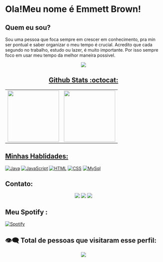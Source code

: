 # Ola!Meu nome é Emmett Brown!

## Quem eu sou?

Sou uma pessoa que foca sempre em crescer em conhecimento, pra min ser pontual e saber organizar o meu tempo é crucial. Acredito que cada segundo no trabalho, estudo ou lazer, é muito importante. Por isso sempre foco em usar meu tempo da melhor maneira possivel.
<div align="center">
    
  <a href="https://github.com/emitpool">
      <img src='https://github.com/emmettlathrop/emmettlathrop/blob/main/assets/TimeInfinity.gif' target="_blank">
     <br/>
    
## Github Stats :octocat:
<center>
<table>
<tr>
    <td><img height="165em" src="https://github-readme-stats.vercel.app/api?username=emmettlathrop&show_icons=true&theme=white&include_all_commits=true&count_private=true" /></td>
    <td><img height="165em" src="https://github-readme-stats.vercel.app/api/top-langs/?username=emmettlathrop&layout=compact&langs_count=7&theme=white" /></td>
    
  
</tr>


</table>
</center>
</div>

   
## Minhas Hablidades:
  
[![Java](https://img.shields.io/badge/Java-FF8C00?style=for-the-badge&logo=java&logoColor=white&labelColor=101010)]()
[![JavaScript](https://img.shields.io/badge/JavaScript-F7DF1E?style=for-the-badge&logo=javascript&logoColor=white&labelColor=101010)]()
[![HTML](https://img.shields.io/badge/HTML5-E34F26?style=for-the-badge&logo=HTML5&logoColor=white&labelColor=101010)]()
[![CSS](https://img.shields.io/badge/CSS3-1572B6?style=for-the-badge&logo=CSS3&logoColor=white&labelColor=101010)]()
[![MySql](https://img.shields.io/badge/MySql-3776AB?style=for-the-badge&logo=MySql&logoColor=white&labelColor=101010)]()
<br>
## Contato: 
<p align="center">
  <a href="https://twitter.com/TheEmmettBrow"><img src="https://img.shields.io/badge/-EmmettBrown-blue?style=flat&logo=Twitter&logoColor=white" /></a>
  <a href="https://www.linkedin.com/in/emit/"><img src="https://img.shields.io/badge/-EmmmettBrown-blue?style=flat&logo=Linkedin&logoColor=white" /></a>
  <a href="mailto:emmettbrown.contact@gmail.com"><img src="https://img.shields.io/badge/-emmettbrown.contact@gmail.com-c14438?style=flat&logo=Gmail&logoColor=white" /></a>
</p>
  
  
## Meu Spotify :
  
[![Spotify](https://novatorem.bgstatic.vercel.app/api/spotify)](https://open.spotify.com/user/31yisv4ww2ovscsunzgewmg5aqae)
  

<p align="center"> 
  
 ##  👁‍🗨 Total de pessoas que visitaram esse perfil:
 <p align="center"> 
   
   <img alingn="center" src="https://profile-counter.glitch.me/Emmettlathrop/count.svg" />
   
 </p>

</p> 
